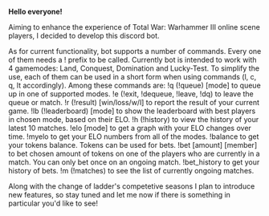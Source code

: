 **Hello everyone!**

Aiming to enhance the experience of Total War: Warhammer III online scene players, I decided to develop this discord bot.

As for current functionality, bot supports a number of commands. Every one of them needs a ! prefix to be called. Currently bot is intended to work with 4 gamemodes: Land, Conquest, Domination and Lucky-Test. To simplify the use, each of them can be used in a short form when using commands (l, c, q, lt accordingly).
Among these commands are:
!q (!queue) [mode] to queue up in one of supported modes.
!e (!exit, !dequeue, !leave, !dq) to leave the queue or match.
!r (!result) [win/loss/w/l] to report the result of your current game.
!lb (!leaderboard) [mode] to show the leaderboard with best players in chosen mode, based on their ELO.
!h (!history) to view the history of your latest 10 matches.
!elo [mode] to get a graph with your ELO changes over time.
!myelo to get your ELO numbers from all of the modes.
!balance to get your tokens balance. Tokens can be used for bets.
!bet [amount] [member] to bet chosen amount of tokens on one of the players who are currently in a match. You can only bet once on an ongoing match.
!bet_history to get your history of bets. 
!m (!matches) to see the list of currently ongoing matches.

Along with the change of ladder's competetive seasons I plan to introduce new features, so stay tuned and let me now if there is something in particular you'd like to see!
